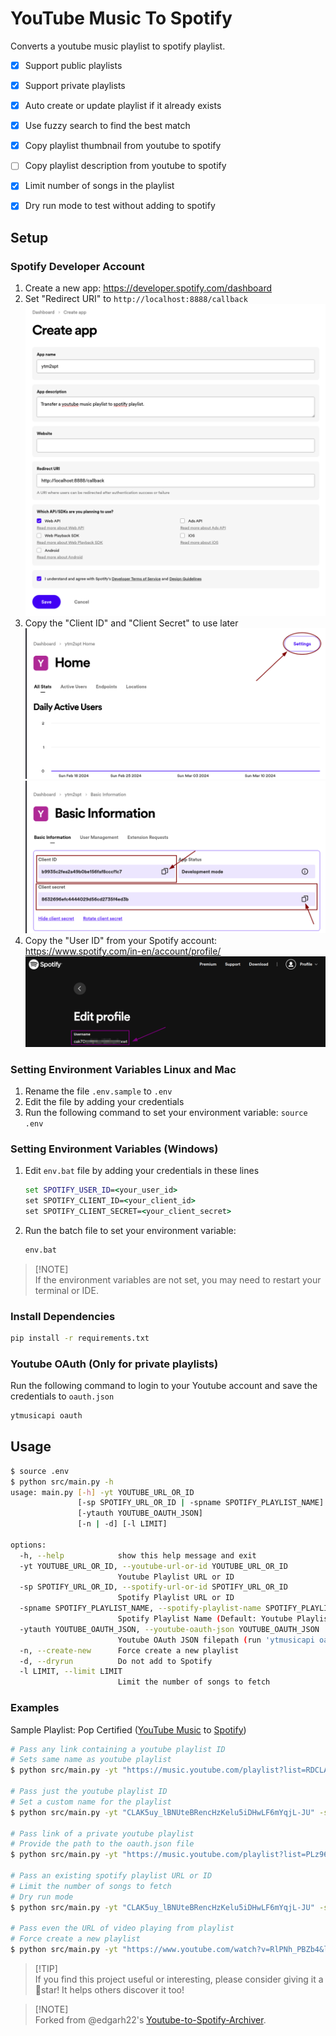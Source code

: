 # YouTube Music To Spotify

Converts a youtube music playlist to spotify playlist.

- [x] Support public playlists
- [x] Support private playlists
- [x] Auto create or update playlist if it already exists
- [x] Use fuzzy search to find the best match
- [x] Copy playlist thumbnail from youtube to spotify
- [ ] Copy playlist description from youtube to spotify
- [x] Limit number of songs in the playlist
- [x] Dry run mode to test without adding to spotify


## Setup

### Spotify Developer Account

1. Create a new app: https://developer.spotify.com/dashboard
2. Set "Redirect URI" to `http://localhost:8888/callback`
   ![Spotify create new app](media/spotify_create_app.png)
3. Copy the "Client ID" and "Client Secret" to use later
   ![Spotify settings](media/spotify_settings.png)
   ![Spotify credentials](media/spotify_credentials.png)
4. Copy the "User ID" from your Spotify account: https://www.spotify.com/in-en/account/profile/
   ![Spotify username](media/spotify_username.png)

### Setting Environment Variables Linux and Mac

1. Rename the file `.env.sample` to `.env`
2. Edit the file by adding your credentials
3. Run the following command to set your environment variable: `source .env`


### Setting Environment Variables (Windows)

1. Edit `env.bat` file by adding your credentials in these lines
   ```bat
   set SPOTIFY_USER_ID=<your_user_id>
   set SPOTIFY_CLIENT_ID=<your_client_id>
   set SPOTIFY_CLIENT_SECRET=<your_client_secret>
   ```
2. Run the batch file to set your environment variable: 
   ```bat
   env.bat
   ```

>[!NOTE]<br>
> If the environment variables are not set, you may need to restart your terminal or IDE.

### Install Dependencies
```sh
pip install -r requirements.txt
```

### Youtube OAuth (Only for private playlists)

Run the following command to login to your Youtube account and save the credentials to `oauth.json`
```sh
ytmusicapi oauth
```

## Usage

```sh
$ source .env
$ python src/main.py -h
usage: main.py [-h] -yt YOUTUBE_URL_OR_ID
               [-sp SPOTIFY_URL_OR_ID | -spname SPOTIFY_PLAYLIST_NAME]
               [-ytauth YOUTUBE_OAUTH_JSON]
               [-n | -d] [-l LIMIT]

options:
  -h, --help            show this help message and exit
  -yt YOUTUBE_URL_OR_ID, --youtube-url-or-id YOUTUBE_URL_OR_ID
                        Youtube Playlist URL or ID
  -sp SPOTIFY_URL_OR_ID, --spotify-url-or-id SPOTIFY_URL_OR_ID
                        Spotify Playlist URL or ID
  -spname SPOTIFY_PLAYLIST_NAME, --spotify-playlist-name SPOTIFY_PLAYLIST_NAME
                        Spotify Playlist Name (Default: Youtube Playlist Name)
  -ytauth YOUTUBE_OAUTH_JSON, --youtube-oauth-json YOUTUBE_OAUTH_JSON
                        Youtube OAuth JSON filepath (run 'ytmusicapi oauth')
  -n, --create-new      Force create a new playlist
  -d, --dryrun          Do not add to Spotify
  -l LIMIT, --limit LIMIT
                        Limit the number of songs to fetch
```

### Examples

Sample Playlist: Pop Certified ([YouTube Music](https://music.youtube.com/playlist?list=RDCLAK5uy_lBNUteBRencHzKelu5iDHwLF6mYqjL-JU) to [Spotify](https://open.spotify.com/playlist/6DyIxXHMwuEMbsfPTIr9C8))

```sh
# Pass any link containing a youtube playlist ID
# Sets same name as youtube playlist
$ python src/main.py -yt "https://music.youtube.com/playlist?list=RDCLAK5uy_lBNUteBRencHzKelu5iDHwLF6mYqjL-JU"

# Pass just the youtube playlist ID
# Set a custom name for the playlist
$ python src/main.py -yt "CLAK5uy_lBNUteBRencHzKelu5iDHwLF6mYqjL-JU" -spname "Pop Certified"

# Pass link of a private youtube playlist
# Provide the path to the oauth.json file
$ python src/main.py -yt "https://music.youtube.com/playlist?list=PLz96m0PSfi9p8ABcEcUlSMVmz7sN-IEFu" -ytauth "oauth.json"

# Pass an existing spotify playlist URL or ID
# Limit the number of songs to fetch
# Dry run mode
$ python src/main.py -yt "CLAK5uy_lBNUteBRencHzKelu5iDHwLF6mYqjL-JU" -sp "https://open.spotify.com/playlist/6DyIxXHMwuEMbsfPTIr9C8" -l 10 -d

# Pass even the URL of video playing from playlist
# Force create a new playlist
$ python src/main.py -yt "https://www.youtube.com/watch?v=RlPNh_PBZb4&list=RDCLAK5uy_lBNUteBRencHzKelu5iDHwLF6mYqjL-JU" -n
```

> [!TIP]<br>
> If you find this project useful or interesting, please consider giving it a 🌟star! It helps others discover it too!


> [!NOTE]<br>
> Forked from @edgarh22's [Youtube-to-Spotify-Archiver](https://github.com/edgarh92/Youtube-to-Spotify-Archiver).
